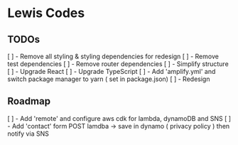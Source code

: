 # Lewis Codes

## TODOs

[ ] - Remove all styling & styling dependencies for redesign
[ ] - Remove test dependencies
[ ] - Remove router dependencies
[ ] - Simplify structure
[ ] - Upgrade React
[ ] - Upgrade TypeScript
[ ] - Add 'amplify.yml' and switch package manager to yarn ( set in package.json)
[ ] - Redesign

## Roadmap

[ ] - Add 'remote' and configure aws cdk for lambda, dynamoDB and SNS
[ ] - Add 'contact' form POST lamdba -> save in dynamo ( privacy policy ) then notify via SNS
